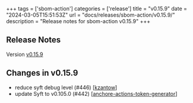 +++
tags = ['sbom-action']
categories = ['release']
title = "v0.15.9"
date = "2024-03-05T15:51:53Z"
url = "docs/releases/sbom-action/v0.15.9/"
description = "Release notes for sbom-action v0.15.9"
+++

## Release Notes

Version [v0.15.9](https://github.com/anchore/sbom-action/releases/tag/v0.15.9)

## Changes in v0.15.9

- reduce syft debug level (#446) [[kzantow](https://github.com/kzantow)]
- update Syft to v0.105.0 (#442) [[anchore-actions-token-generator](https://github.com/anchore-actions-token-generator)]
